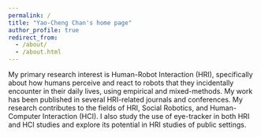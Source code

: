 ```yaml
---
permalink: /
title: "Yao-Cheng Chan's home page"
author_profile: true
redirect_from: 
  - /about/
  - /about.html
---
```


My primary research interest is Human-Robot Interaction (HRI), specifically about how humans perceive and react to robots that they incidentally encounter in their daily lives, using empirical and mixed-methods. My work has been published in several HRI-related journals and conferences. My research contributes to the fields of HRI, Social Robotics, and Human-Computer Interaction (HCI). I also study the use of eye-tracker in both HRI and HCI studies and explore its potential in HRI studies of public settings.
